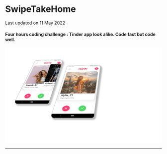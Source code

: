 <p><h1 align="left">SwipeTakeHome</h1></p>
Last updated on 11 May 2022

<h4>Four hours coding challenge : Tinder app look alike. Code fast but code well.</h4>

![My Image](screenshots/screen1.webp)
___
